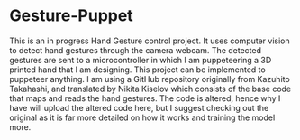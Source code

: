 # Gesture-Puppet

This is an in progress Hand Gesture control project. It uses computer vision to detect hand gestures through the camera webcam. The detected gestures are sent to a microcontroller in which I am puppeteering a 3D printed hand that I am designing. This project can be implemented to puppeteer anything. I am using a GitHub repository originally from Kazuhito Takahashi, and translated by Nikita Kiselov which consists of the base code that maps and reads the hand gestures. The code is altered, hence why I have will upload the altered code here, but I suggest checking out the original as it is far more detailed on how it works and training the model more.
